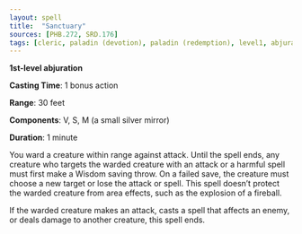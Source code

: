 ```yaml
---
layout: spell
title:  "Sanctuary"
sources: [PHB.272, SRD.176]
tags: [cleric, paladin (devotion), paladin (redemption), level1, abjuration]
---
```


**1st-level abjuration**

**Casting Time**: 1 bonus action

**Range**: 30 feet

**Components**: V, S, M (a small silver mirror)

**Duration**: 1 minute

You ward a creature within range against attack. Until the spell ends, any creature who targets the warded creature with an attack or a harmful spell must first make a Wisdom saving throw. On a failed save, the creature must choose a new target or lose the attack or spell. This spell doesn’t protect the warded creature from area effects, such as the explosion of a fireball.

If the warded creature makes an attack, casts a spell that affects an enemy, or deals damage to another creature, this spell ends.
